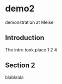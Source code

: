 # demo2
demonstration at Meise

## Introduction

The intro took place 
1
2
4

## Section 2

blablabla